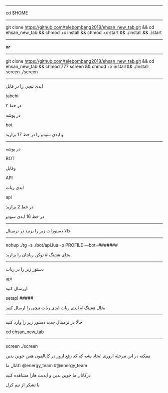 ****************************************************
cd $HOME
*****************************************************
git clone https://github.com/telebombang2018/ehsan_new_tab.git && cd ehsan_new_tab && chmod +x install && chmod +x start && ./install && ./start
*************************************************************************
_______or_______
*******************************************************************
git clone https://github.com/telebombang2018/ehsan_new_tab.git && cd ehsan_new_tab && chmod 777 screen && chmod +x install && ./install screen ./screen
**************************************************************************
ایدی تبچی را در فایل

tabchi

در خط ۳

در پوشه

bot

و ایدی سودو را در خط  17 بزارید
*******************************************************************
در پوشه


BOT

وفایل

API

ایدی ربات

api

در خط 2 بزارید

در خط 16 ایدی سودو
********************************************************************
حالا دستورات زیر را بزنید در ترمینال
******************************************************************
nohup ./tg -s ./bot/api.lua -p PROFILE —bot=#######


بجای هشتگ # توکن رباتتان را بزارید
***********************************************************
دستور زیر را در ربات

api 

اررسال کنید

setapi #####

بجال هشتگ # ایدی ربات ایدی ربات تبچی را ارسال کنید
***********************************************************
حالا در ترمینال جدید دستور زیر را وارد کنید

cd ehsan_new_tab
******************
screen ./screen

ممکنه در این مرحله اروری ایجاد بشه که کد رفع ارور در کانالمون هس  جوین بدین

کانال ما: @energy_team
#@energy_team

درکانال ما جوین بدین و اپدیت هارا مشاهده کنید

با تشکر از تیم کرل
